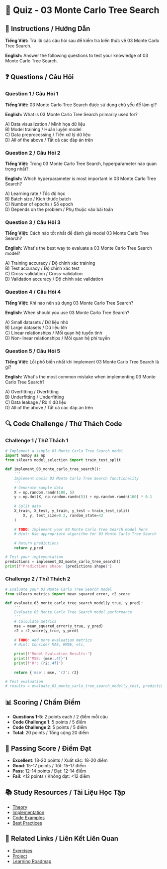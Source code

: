 # 🧠 Quiz - 03 Monte Carlo Tree Search

## 📝 Instructions / Hướng Dẫn

**Tiếng Việt:** Trả lời các câu hỏi sau để kiểm tra kiến thức về 03 Monte Carlo Tree Search.

**English:** Answer the following questions to test your knowledge of 03 Monte Carlo Tree Search.

## ❓ Questions / Câu Hỏi

### Question 1 / Câu Hỏi 1
**Tiếng Việt:** 03 Monte Carlo Tree Search được sử dụng chủ yếu để làm gì?

**English:** What is 03 Monte Carlo Tree Search primarily used for?

A) Data visualization / Minh họa dữ liệu  
B) Model training / Huấn luyện model  
C) Data preprocessing / Tiền xử lý dữ liệu  
D) All of the above / Tất cả các đáp án trên

### Question 2 / Câu Hỏi 2
**Tiếng Việt:** Trong 03 Monte Carlo Tree Search, hyperparameter nào quan trọng nhất?

**English:** Which hyperparameter is most important in 03 Monte Carlo Tree Search?

A) Learning rate / Tốc độ học  
B) Batch size / Kích thước batch  
C) Number of epochs / Số epoch  
D) Depends on the problem / Phụ thuộc vào bài toán

### Question 3 / Câu Hỏi 3
**Tiếng Việt:** Cách nào tốt nhất để đánh giá model 03 Monte Carlo Tree Search?

**English:** What's the best way to evaluate a 03 Monte Carlo Tree Search model?

A) Training accuracy / Độ chính xác training  
B) Test accuracy / Độ chính xác test  
C) Cross-validation / Cross-validation  
D) Validation accuracy / Độ chính xác validation

### Question 4 / Câu Hỏi 4
**Tiếng Việt:** Khi nào nên sử dụng 03 Monte Carlo Tree Search?

**English:** When should you use 03 Monte Carlo Tree Search?

A) Small datasets / Dữ liệu nhỏ  
B) Large datasets / Dữ liệu lớn  
C) Linear relationships / Mối quan hệ tuyến tính  
D) Non-linear relationships / Mối quan hệ phi tuyến

### Question 5 / Câu Hỏi 5
**Tiếng Việt:** Lỗi phổ biến nhất khi implement 03 Monte Carlo Tree Search là gì?

**English:** What's the most common mistake when implementing 03 Monte Carlo Tree Search?

A) Overfitting / Overfitting  
B) Underfitting / Underfitting  
C) Data leakage / Rò rỉ dữ liệu  
D) All of the above / Tất cả các đáp án trên

## 🔍 Code Challenge / Thử Thách Code

### Challenge 1 / Thử Thách 1
```python
# Implement a simple 03 Monte Carlo Tree Search model
import numpy as np
from sklearn.model_selection import train_test_split

def implement_03_monte_carlo_tree_search():
    '''
    Implement basic 03 Monte Carlo Tree Search functionality
    '''
    # Generate sample data
    X = np.random.randn(100, 5)
    y = np.dot(X, np.random.randn(5)) + np.random.randn(100) * 0.1
    
    # Split data
    X_train, X_test, y_train, y_test = train_test_split(
        X, y, test_size=0.2, random_state=42
    )
    
    # TODO: Implement your 03 Monte Carlo Tree Search model here
    # Hint: Use appropriate algorithm for 03 Monte Carlo Tree Search
    
    # Return predictions
    return y_pred

# Test your implementation
predictions = implement_03_monte_carlo_tree_search()
print(f"Predictions shape: {predictions.shape}")
```

### Challenge 2 / Thử Thách 2
```python
# Evaluate your 03 Monte Carlo Tree Search model
from sklearn.metrics import mean_squared_error, r2_score

def evaluate_03_monte_carlo_tree_search_model(y_true, y_pred):
    '''
    Evaluate 03 Monte Carlo Tree Search model performance
    '''
    # Calculate metrics
    mse = mean_squared_error(y_true, y_pred)
    r2 = r2_score(y_true, y_pred)
    
    # TODO: Add more evaluation metrics
    # Hint: Consider MAE, RMSE, etc.
    
    print(f"Model Evaluation Results:")
    print(f"MSE: {mse:.4f}")
    print(f"R²: {r2:.4f}")
    
    return {'mse': mse, 'r2': r2}

# Test evaluation
# results = evaluate_03_monte_carlo_tree_search_model(y_test, predictions)
```

## 📊 Scoring / Chấm Điểm

- **Questions 1-5**: 2 points each / 2 điểm mỗi câu
- **Code Challenge 1**: 5 points / 5 điểm
- **Code Challenge 2**: 5 points / 5 điểm
- **Total**: 20 points / Tổng cộng 20 điểm

## 🎯 Passing Score / Điểm Đạt

- **Excellent**: 18-20 points / Xuất sắc: 18-20 điểm
- **Good**: 15-17 points / Tốt: 15-17 điểm  
- **Pass**: 12-14 points / Đạt: 12-14 điểm
- **Fail**: <12 points / Không đạt: <12 điểm

## 📚 Study Resources / Tài Liệu Học Tập

- [Theory](./THEORY_03_monte_carlo_tree_search.md)
- [Implementation](./IMPLEMENTATION_03_monte_carlo_tree_search.md)
- [Code Examples](./CODE_EXAMPLES_03_monte_carlo_tree_search.md)
- [Best Practices](./BEST_PRACTICES_03_monte_carlo_tree_search.md)

## 🔗 Related Links / Liên Kết Liên Quan

- [Exercises](./EXERCISES_03_monte_carlo_tree_search.md)
- [Project](./PROJECT_03_monte_carlo_tree_search.md)
- [Learning Roadmap](./LEARNING_ROADMAP_03_monte_carlo_tree_search.md)
